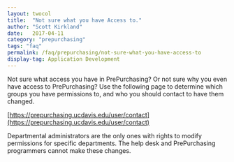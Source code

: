 ```yaml
---
layout: twocol
title:  "Not sure what you have Access to."
author: "Scott Kirkland"
date:   2017-04-11
category: "prepurchasing"
tags: "faq"
permalink: /faq/prepurchasing/not-sure-what-you-have-access-to
display-tag: Application Development
---
```


Not sure what access you have in PrePurchasing?  Or not sure why you even have access to PrePurchasing?  Use the following page to determine which groups you have permissions to, and who you should contact to have them changed.


[https://prepurchasing.ucdavis.edu/user/contact](https://prepurchasing.ucdavis.edu/user/contact)


Departmental administrators are the only ones with rights to modify permissions for specific departments.  The help desk and PrePurchasing programmers cannot make these changes.
